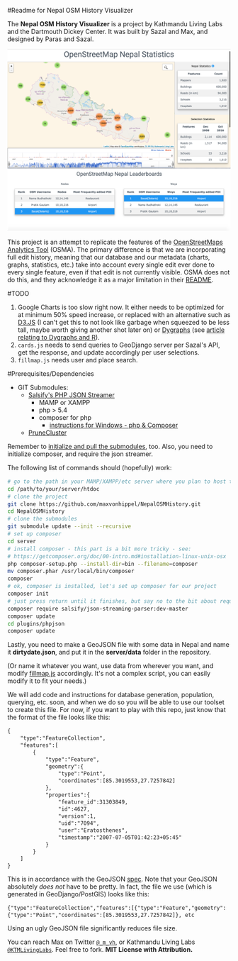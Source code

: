 #Readme for Nepal OSM History Visualizer

The **Nepal OSM History Visualizer** is a project by Kathmandu Living Labs and the Dartmouth Dickey Center.  It was built by Sazal and Max, and designed by Paras and Sazal.

![](documentation/nepalstatskllosm.png)

This project is an attempt to replicate the features of the [OpenStreetMaps Analytics Tool](http://osm-analytics.org) (OSMA).  The primary difference is that we are incorporating full edit history, meaning that our database and our metadata (charts, graphs, statistics, etc.) take into account every single edit ever done to every single feature, even if that edit is not currently visible.  OSMA does not do this, and they acknowledge it as a major limitation in their [README](https://github.com/hotosm/osm-analytics).

#TODO

1. Google Charts is too slow right now.  It either needs to be optimized for at minimum 50% speed increase, or replaced with an alternative such as [D3.JS](http://bl.ocks.org/mbostock/34f08d5e11952a80609169b7917d4172) (I can't get this to not look like garbage when squeezed to be less tall, maybe worth giving another shot later on) or [Dygraphs](http://dygraphs.com/tests/range-selector.html) (see [article relating to Dygraphs and R](https://rstudio.github.io/dygraphs/gallery-range-selector.html)).
2. `cards.js` needs to send queries to GeoDjango server per Sazal's API, get the response, and update accordingly per user selections.
2. `fillmap.js` needs user and place search.


#Prerequisites/Dependencies

* GIT Submodules:
	* [Salsify's PHP JSON Streamer](https://github.com/salsify/jsonstreamingparser)
		* MAMP or XAMPP
		* php > 5.4
		* composer for php 
			* [instructions for Windows - php & Composer](http://i.justrealized.com/2013/install-composer-windows/)	
	* [PruneCluster](https://github.com/SINTEF-9012/PruneCluster)
	
Remember to [initialize and pull the submodules](http://stackoverflow.com/questions/1030169/easy-way-pull-latest-of-all-submodules), too.  Also, you need to initialize composer, and require the json streamer.

The following list of commands should (hopefully) work:

```bash
# go to the path in your MAMP/XAMPP/etc server where you plan to host the project
cd /path/to/your/server/htdoc
# clone the project
git clone https://github.com/maxvonhippel/NepalOSMHistory.git
cd NepalOSMHistory
# clone the submodules
git submodule update --init --recursive
# set up composer
cd server
# install composer - this part is a bit more tricky - see:
# https://getcomposer.org/doc/00-intro.md#installation-linux-unix-osx
php composer-setup.php --install-dir=bin --filename=composer
mv composer.phar /usr/local/bin/composer
composer
# ok, composer is installed, let's set up composer for our project
composer init
# just press return until it finishes, but say no to the bit about requiring stuff
composer require salsify/json-streaming-parser:dev-master
composer update
cd plugins/phpjson
composer update
```

Lastly, you need to make a GeoJSON file with some data in Nepal and name it **dirtydate.json**, and put it in the **server/data** folder in the repository.  

(Or name it whatever you want, use data from wherever you want, and modify [fillmap.js](https://github.com/maxvonhippel/NepalOSMHistory/blob/master/js/fillmap.js) accordingly.  It's not a complex script, you can easily modify it to fit your needs.)  

We will add code and instructions for database generation, population, querying, etc. soon, and when we do so you will be able to use our toolset to create this file.  For now, if you want to play with this repo, just know that the format of the file looks like this:

```GEOJSON
{
	"type":"FeatureCollection",
	"features":[
		{
			"type":"Feature",
			"geometry":{
				"type":"Point",
				"coordinates":[85.3019553,27.7257842]
			},
			"properties":{
				"feature_id":31303849,
				"id":4627,
				"version":1,
				"uid":"7094",
				"user":"Eratosthenes",
				"timestamp":"2007-07-05T01:42:23+05:45"
			}
		}
	]
}

```
This is in accordance with the GeoJSON [spec](http://geojson.org/geojson-spec.html).  Note that your GeoJSON absolutely *does not* have to be pretty.  In fact, the file we use (which is generated in GeoDjango/PostGIS) looks like this:

```GEOJSON
{"type":"FeatureCollection","features":[{"type":"Feature","geometry":{"type":"Point","coordinates":[85.3019553,27.7257842]}, etc

```
Using an ugly GeoJSON file significantly reduces file size.

You can reach Max on Twitter [`@_m_vh`](https://twitter.com/_m_vh), or Kathmandu Living Labs [`@KTMLivingLabs`](https://twitter.com/KTMLivingLabs).  Feel free to fork.  **MIT License with Attribution.**